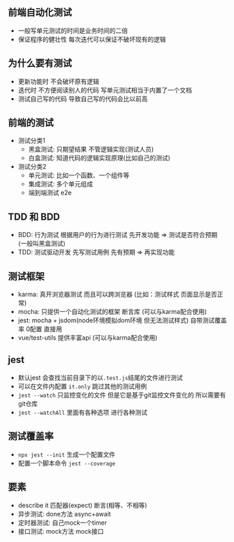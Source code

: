 ## 前端自动化测试
- 一般写单元测试的时间是业务时间的二倍
- 保证程序的健壮性 每次迭代可以保证不破坏现有的逻辑

## 为什么要有测试
- 更新功能时 不会破坏原有逻辑
- 迭代时 不方便阅读别人的代码 写单元测试相当于内置了一个文档
- 测试自己写的代码 导致自己写的代码会比以前高

## 前端的测试
- 测试分类1
  - 黑盒测试: 只期望结果 不管逻辑实现(测试人员)
  - 白盒测试: 知道代码的逻辑实现原理(比如自己的测试)
- 测试分类2
  - 单元测试: 比如一个函数、一个组件等
  - 集成测试: 多个单元组成 
  - 端到端测试 e2e

## TDD 和 BDD
- BDD: 行为测试 根据用户的行为进行测试 先开发功能 => 测试是否符合预期 (一般叫黑盒测试)
- TDD: 测试驱动开发 先写测试用例 先有预期 => 再实现功能

## 测试框架
- karma: 真开浏览器测试 而且可以跨浏览器 (比如：测试样式 页面显示是否正常)
- mocha: 只提供一个自动化测试的框架 断言库 (可以与karma配合使用)
- jest: mocha + jsdom(node环境模拟dom环境 但无法测试样式) 自带测试覆盖率 0配置 直接用
- vue/test-utils 提供丰富api (可以与karma配合使用)

## jest
- 默认jest 会查找当前目录下的以`.test.js`结尾的文件进行测试
- 可以在文件内配置 `it.only` 跳过其他的测试用例
- `jest --watch` 只监控变化的文件 但是它是基于git监控文件变化的 所以需要有git仓库
- `jest --watchAll` 里面有各种选项 进行各种测试

## 测试覆盖率
- `npx jest --init` 生成一个配置文件
- 配置一个脚本命令 `jest --coverage`

## 要素
- describe it 匹配器(expect) 断言(相等、不相等)
- 异步测试: done方法 async+await
- 定时器测试: 自己mock一个timer
- 接口测试: mock方法 mock接口
